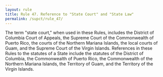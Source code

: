 ```yaml
---
layout: rule
title: Rule 47. Reference to "State Court" and "State Law"
permalink: /supct/rule_47/
---
```


The term "state court," when used in these Rules, includes the District of Columbia Court of Appeals, the Supreme Court of the Commonwealth of Puerto Rico, the courts of the Northern Mariana Islands, the local courts of Guam, and the Supreme Court of the Virgin Islands. References in these Rules to the statutes of a State include the statutes of the District of Columbia, the Commonwealth of Puerto Rico, the Commonwealth of the Northern Mariana Islands, the Territory of Guam, and the Territory of the Virgin Islands.
